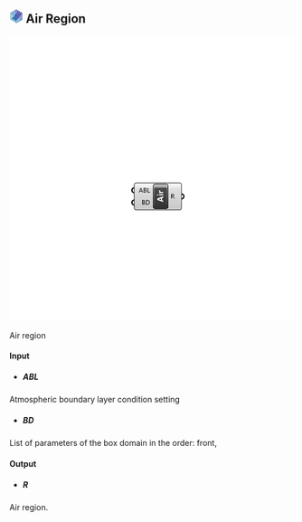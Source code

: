 ## ![](../../images/icons/Air_Region.png) Air Region

![](../../images/components/Air_Region.png)

Air region

#### Input
* ##### ABL 
Atmospheric boundary layer condition setting
* ##### BD 
List of parameters of the box domain in the order: front, 

#### Output
* ##### R
Air region.